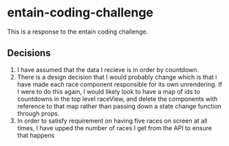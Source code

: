 # entain-coding-challenge

This is a response to the entain coding challenge.

## Decisions

1. I have assumed that the data I recieve is in order by countdown.
2. There is a design decision that I would probably change which is that i have made each race component responsible for its own unrendering. If I were to do this again, I would likely look to have a map of ids to countdowns in the top level raceView, and delete the components with reference to that map rather than passing down a state change function through props.
3. In order to satisfy requirement on having five races on screen at all times, I have upped the number of races I get from the API to ensure that happens
